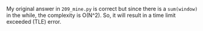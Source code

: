 My original answer in `209_mine.py` is correct but since there is a `sum(window)` in the while, the complexity is O(N^2). So, it will result in a time limit exceeded (TLE) error. 